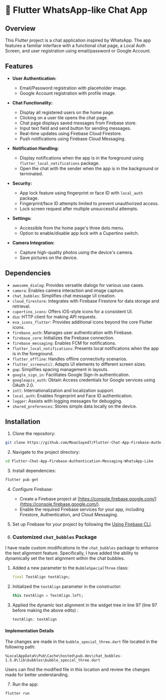 # 📱 Flutter WhatsApp-like Chat App

## Overview

This Flutter project is a chat application inspired by WhatsApp. The app features a familiar interface with a functional chat page, a Local Auth Screen, and user registration using email/password or Google Account.


## Features

- **User Authentication:**
  - Email/Password registration with placeholder image.
  - Google Account registration with profile image.
  
- **Chat Functionality:**
  - Display all registered users on the home page.
  - Clicking on a user tile opens the chat page.
  - Chat page displays saved messages from Firebase store.
  - Input text field and send button for sending messages.
  - Real-time updates using Firebase Cloud Firestore.
  - Push notifications using Firebase Cloud Messaging.

- **Notification Handling:**
  - Display notifications when the app is in the foreground using `flutter_local_notifications` package.
  - Open the chat with the sender when the app is in the background or terminated.

- **Security:**
  - App lock feature using fingerprint or face ID with `local_auth` package.
  - Fingerprint/face ID attempts limited to prevent unauthorized access.
  - Lock screen request after multiple unsuccessful attempts.

- **Settings:**
  - Accessible from the home page's three dots menu.
  - Option to enable/disable app lock with a Cupertino switch.

- **Camera Integration:**
  - Capture high-quality photos using the device's camera.
  - Save pictures on the device.

## Dependencies

- `awesome_dialog`: Provides versatile dialogs for various use cases.
- `camera`: Enables camera interaction and image capture.
- `chat_bubbles`: Simplifies chat message UI creation.
- `cloud_firestore`: Integrates with Firebase Firestore for data storage and retrieval.
- `cupertino_icons`: Offers iOS-style icons for a consistent UI.
- `dio`: HTTP client for making API requests.
- `eva_icons_flutter`: Provides additional icons beyond the core Flutter icons.
- `firebase_auth`: Manages user authentication with Firebase.
- `firebase_core`: Initializes the Firebase connection.
- `firebase_messaging`: Enables FCM for notifications.
- `flutter_local_notifications`: Presents local notifications when the app is in the foreground.
- `flutter_offline`: Handles offline connectivity scenarios.
- `flutter_screenutil`: Adapts UI elements to different screen sizes.
- `gap`: Simplifies spacing management in layouts.
- `google_sign_in`: Facilitates Google Sign-In authentication.
- `googleapis_auth`: Obtain Access credentials for Google services using OAuth 2.0.
- `intl`: Internationalization and localization support.
- `local_auth`: Enables fingerprint and Face ID authentication.
- `logger`: Assists with logging messages for debugging.
- `shared_preferences`: Stores simple data locally on the device.

## Installation

1. Clone the repository:

```bash
git clone https://github.com/MoazSayed7/Flutter-Chat-App-Firebase-Authentication-Messaging-WhatsApp-Like.git
```

2. Navigate to the project directory:

```bash
cd Flutter-Chat-App-Firebase-Authentication-Messaging-WhatsApp-Like
```

3. Install dependencies:

```bash
flutter pub get
```
4. Configure Firebase:
   - Create a Firebase project at [https://console.firebase.google.com/](https://console.firebase.google.com/).
   - Enable the required Firebase services for your app, including Firestore, Authentication, and Cloud Messaging.

5. Set up Firebase for your project by following the [Using Firebase CLI](https://firebase.google.com/docs/flutter/setup).

6. ### Customized `chat_bubbles` Package

I have made custom modifications to the `chat_bubbles` package to enhance the text alignment feature. Specifically, I have added the ability to dynamically set the text alignment within the chat bubbles.

1. Added a new parameter to the `BubbleSpecialThree` class:

   ```dart
   final TextAlign textAlign;
   ```

2. Initialized the `textAlign` parameter in the constructor:

   ```dart
   this.textAlign = TextAlign.left;
   ```

3. Applied the dynamic text alignment in the widget tree in line 97 (line 97 before making the above edits) :

   ```dart
   textAlign: textAlign
   ```

 #### Implementation Details

The changes are made in the `bubble_special_three.dart` file located in the following path:

```
%LocalAppData%\Pub\Cache\hosted\pub.dev\chat_bubbles-1.5.0\lib\bubbles\bubble_special_three.dart
```

Users can find the modified file in this location and review the changes made for better understanding.

7. Run the app:

```bash
flutter run
```
